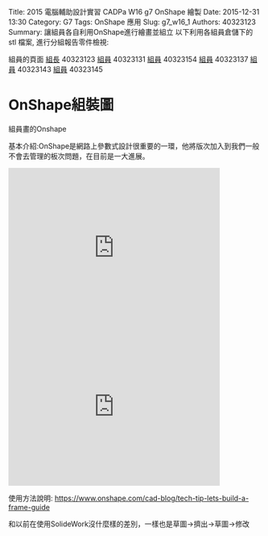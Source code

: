 Title: 2015 電腦輔助設計實習 CADPa W16 g7 OnShape 繪製
Date: 2015-12-31 13:30
Category: G7
Tags: OnShape 應用
Slug: g7_w16_1
Authors: 40323123
Summary: 讓組員各自利用OnShape進行繪畫並組立
以下利用各組員倉儲下的 stl 檔案, 進行分組報告零件檢視:

組員的頁面
<a href="http://2015fallhw.github.io/2015fallcadpa/user/40323123/" title="組長40323123">
組長</a> 40323123
<a href="http://2015fallhw.github.io/2015fallcadpa/user/40323131/" title="組員40323131">
組員</a> 40323131
<a href="http://2015fallhw.github.io/2015fallcadpa/user/40323154/" title="組員40323154">
組員</a> 40323154
<a href="http://2015fallhw.github.io/2015fallcadpa/user/40323137/" title="組員40323137">
組員</a> 40323137
<a href="http://2015fallhw.github.io/2015fallcadpa/user/40323143/" title="組員40323143">
組員</a> 40323143
<a href="http://2015fallhw.github.io/2015fallcadpa/user/40323145/" title="組員40323145">
組員</a> 40323145


OnShape組裝圖
============
組員畫的Onshape

基本介紹:OnShape是網路上參數式設計很重要的一環，他將版次加入到我們一般不會去管理的板次問題，在目前是一大進展。

<iframe width="420" height="315" src="https://copy.com/Nn6duGlEKuJECHUw" frameborder="0" allowfullscreen></iframe>

<iframe width="420" height="315" src="https://copy.com/HXKuqaNT4LOFUOzs" frameborder="0" allowfullscreen></iframe>


使用方法說明: <https://www.onshape.com/cad-blog/tech-tip-lets-build-a-frame-guide>

和以前在使用SolideWork沒什麼樣的差別，一樣也是草圖→擠出→草圖→修改

<br />


